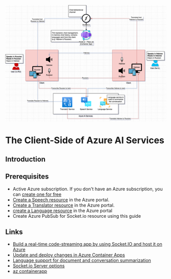 ![Azure AI Services](/assets/Translator.png)
# The Client-Side of Azure AI Services




## Introduction

## Prerequisites

* Active Azure subscription. If you don't have an Azure subscription, you can [create one for free](https://azure.microsoft.com/free/cognitive-services/)
* [Create a Speech resource](https://portal.azure.com/#create/Microsoft.CognitiveServicesSpeechServices) in the Azure portal.
* [Create a Translator resource](https://portal.azure.com/#create/Microsoft.CognitiveServicesTextTranslation) in the Azure portal.
* [create a Language resource](https://portal.azure.com/#create/Microsoft.CognitiveServicesTextAnalytics) in the Azure portal
* Create Azure PubSub for Socket.io resource using this guide




## Links

* [Build a real-time code-streaming app by using Socket.IO and host it on Azure](https://learn.microsoft.com/en-us/azure/azure-web-pubsub/socketio-build-realtime-code-streaming-app)
* [Update and deploy changes in Azure Container Apps](https://learn.microsoft.com/en-us/azure/container-apps/revisions)
* [Language support for document and conversation summarization](https://learn.microsoft.com/en-us/azure/ai-services/language-service/summarization/language-support)
* [Socket.io Server options](https://socket.io/docs/v4/server-options/)
* [az containerapp](https://learn.microsoft.com/en-us/cli/azure/containerapp?view=azure-cli-latest)